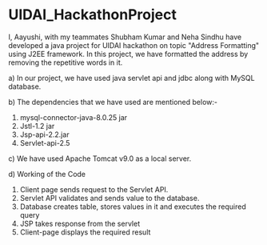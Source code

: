 # UIDAI_HackathonProject
I, Aayushi, with my teammates Shubham Kumar and Neha Sindhu have developed a java project for UIDAI hackathon on topic "Address Formatting" using J2EE framework.
In this project, we have formatted the address by removing the repetitive words in it.

a) In our project, we have used java servlet api and jdbc along with MySQL database.

b) The dependencies that we have used are mentioned below:-
1. mysql-connector-java-8.0.25 jar
2. Jstl-1.2 jar
3. Jsp-api-2.2.jar
4. Servlet-api-2.5

c) We have used Apache Tomcat v9.0 as a local server.

d) Working of the Code
1. Client page sends request to the Servlet API.
2. Servlet API validates and sends value to the database.
3. Database creates table, stores values in it and executes the required query
4. JSP takes response from the servlet
5. Client-page displays the required result



